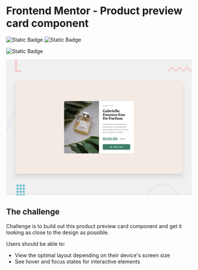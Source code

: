 # Frontend Mentor - Product preview card component

![Static Badge](https://img.shields.io/badge/HTML-%23454545?logo=html5)
![Static Badge](https://img.shields.io/badge/CSS-%23454545?logo=css3&logoColor=%231572B6)

![Static Badge](https://img.shields.io/badge/1-Beginner-%2373B234)


![Design preview for the Product preview card component coding challenge](./design/desktop-preview.jpg)

## The challenge

Challenge is to build out this product preview card component and get it looking as close to the design as possible.

Users should be able to:

- View the optimal layout depending on their device's screen size
- See hover and focus states for interactive elements

